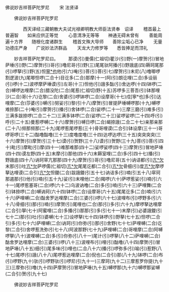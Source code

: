   佛说妙吉祥菩萨陀罗尼
　　宋 法贤译




　　佛说妙吉祥菩萨陀罗尼

　　　　西天译经三藏朝散大夫试光禄卿明教大师臣法贤奉　诏译
　　稽首最上普遍智　　如来应供正等觉
　　心意清净无等等　　神通无碍未曾有
　　善能周遍十方界　　随根化度诸群生
　　稽首文殊大导师　　善除尘垢心已净
　　无量功德庄严身　　广说妙法济群品
　　天龙大力修罗等　　悉皆捧足而顶礼

　　妙吉祥菩萨陀罗尼曰。
　　那谟(引)曼儒(仁祖切)瞿沙(引)野(一)摩贺(引)冒地萨埵(引)野(二)摩贺(引)哥(引)噜尼哥(引)野(三)尾尾驮阿播(引)野誐底(四)耨珂尾那(引)啰拏(引)野(五)怛[寧*也](切身下同)他(引六)唵(引)菩(引)菩(引七)摩贺(引)末尼(八)噜唧啰割逻波(九)尾唧怛啰(二合十)目讫多(二合)那摩(十一)阿(引)朗讫哩(二合)多设丽(引)啰(十二)波啰摩萨埵谟(引)左哥(十三)怛他(引)誐多酤(引)舍达啰(十四)钵啰(二合)嚩啰达哩摩(二合)腊没陀(二合)尾惹(仁祖切)野(十五)苏啰多三菩吾(引)钵那哩沙(二合)哥(十六)讫黎(二合)舍婆(引)啰钵啰(二合)设摩哥(十七)戍[寧*也]多(引)达哩摩(二合)莎婆(引)嚩(引)努娑(引)黎(引十八)摩贺(引)冒提萨埵嚩啰那(十九)嚩啰难捺那(二十)唵(引)摩贺(引)播(引)舍钵啰(二合)娑啰(二十一)三摩三磨(引)难多(引)三满多跋捺啰(二合二十二)三满多钵啰(二合)娑啰(二十三)娑啰娑啰(二十四)呼(引)呼(引二十五)曼惹啰嚩(二十六)摩贺(引)嚩日啰(二合)朅捺誐(二合二十七)亲那亲那(二十八)频那频那(二十九)尾啰惹尾啰惹(三十)骨哥哩谟(二合引)钵设摩(三十一)哥啰哥啰(三十二)酤噜酤噜(三十三)度噜度噜(三十四)达啰达啰(三十五)突突突突(三十六)摩贺(引)摩贺(引三十七)谟(引)贺野(三十八)谟(引)贺野(三十九)菩(引)菩(引四十)毗(引)摩毗(引)摩(四十一)难那难那(四十二)娑啰娑啰(四十三)摩贺(引)冒地萨埵(四十四)谟左野(四十五)末摩(引)那他(四十六)末耨室哩(二合)多(引四十七)播(引)野誐底(四十八)讷珂窣亢那那(四十九)摩贺(引)哥(引)噜尼哥(五十)讷诘都(引)[亢*欠](呼郎切下同五十一)末那(引)吐[亢*欠](五十二)萨啰儒(仁祖切)[亢*欠](五十三)尾尾讫都(二合引)[亢*欠](五十四)骨细(引)度[亢*欠](五十五)摩啰拏达哩谟(二合引)[亢*欠](五十六)怛鑁(二合)跋誐鑁(引五十七)讷诘多(引)喃(引五十八)窣珂那遏那(引)他(引)喃(引五十九)娑(引)末哩他(二合)羯啰(六十)萨啰惹娑(引)喃(引六十一)尾啰惹塞哥(二合)啰(六十二)乌波讷噜(二合)多(引)喃(引六十三)萨哩舞(二合引)钵捺啰(二合)嚩讷珂(六十四)钵啰(二合)设摩哥(六十五)尾尾讫多(二合)喃(引六十六)萨哩嚩(二合)酤舍罗达哩摩(二合)三婆(引)啰(六十七)波哩布(引)啰野多(引六十八)骨细(引)那(引)喃(引)摩贺(引)尾哩也(二合)那(引)多(引六十九)摩啰拏达哩摩(二合引)拏(七十)阿蜜哩(二合)多播(引)那那(引)多(引七十一)末摩(引)必婆誐鑁(引七十二)那(引)吐(引)婆嚩(七十三)设啰拏(七十四)钵啰(引)野拏(七十五)怛啰(二合引)多(引七十六)萨哩嚩(二合)讷珂(引)你弥(引)那(引)舍野(七十七)萨哩嚩(二合)讫黎(二合引)舍啰惹洗弥(引七十八)阿波那野(七十九)萨哩嚩(二合)哥哩摩(二合)阿嚩啰拏(八十)波哩嚩(二合)多(引)你弥(引八十一)尾计(引)啰拏(八十二)萨哩嚩(二合)酤舍罗达哩摩(二合)三婆(引)啰(八十三)波哩布(引)哩(引)酤噜(八十四)摩贺(引)冒地萨埵(八十五)细(引)尾多味(引)哩也(二合八十六)播(引)啰弥多(引)喻(引)惹野(八十七)尾啰(引)誐(八十八)尾啰惹达哩摩(二合)倪也(二合引)那(八十九)钵啰(二合)布(引)啰野(九十)驮(引)啰野驮(引)啰尼(引九十一)三摩珂(九十二)三摩惹罗你提(九十三)三摩弥(引)噜(九十四)萨摩贺(引)冒地萨埵(九十五)嚩啰那(九十六)嚩啰那娑嚩(二合引)贺(引九十七)

　　佛说妙吉祥菩萨陀罗尼


